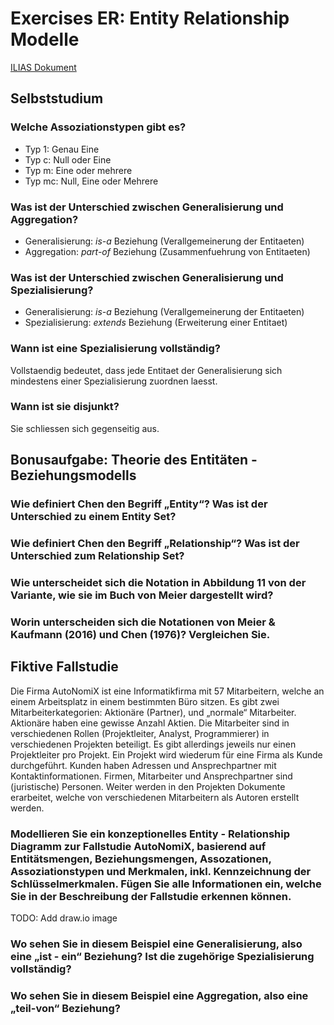 # Exercises ER: Entity Relationship Modelle

[ILIAS Dokument](https://elearning.hslu.ch/ilias/goto.php?target=file_3618328_download)

## Selbststudium

### Welche Assoziationstypen gibt es?

* Typ 1: Genau Eine
* Typ c: Null oder Eine
* Typ m: Eine oder mehrere
* Typ mc: Null, Eine oder Mehrere

### Was ist der Unterschied zwischen Generalisierung und Aggregation?

* Generalisierung: *is-a* Beziehung (Verallgemeinerung der Entitaeten)
* Aggregation: *part-of* Beziehung (Zusammenfuehrung von Entitaeten)

### Was ist der Unterschied zwischen Generalisierung und Spezialisierung?

* Generalisierung: *is-a* Beziehung (Verallgemeinerung der Entitaeten)
* Spezialisierung: *extends* Beziehung (Erweiterung einer Entitaet)

### Wann ist eine Spezialisierung vollständig?

Vollstaendig bedeutet, dass jede Entitaet der Generalisierung sich mindestens einer Spezialisierung zuordnen laesst.

### Wann ist sie disjunkt?

Sie schliessen sich gegenseitig aus.


## Bonusaufgabe: Theorie des Entitäten - Beziehungsmodells

### Wie definiert Chen den Begriff „Entity“? Was ist der Unterschied zu einem Entity Set?

### Wie definiert Chen den Begriff „Relationship“? Was ist der Unterschied zum Relationship Set?

### Wie unterscheidet sich die Notation in Abbildung 11 von der Variante, wie sie im Buch von Meier dargestellt wird?

### Worin unterscheiden sich die Notationen von Meier & Kaufmann (2016) und Chen (1976)? Vergleichen Sie.

## Fiktive Fallstudie
Die Firma AutoNomiX ist eine Informatikfirma mit 57 Mitarbeitern, welche an einem Arbeitsplatz in einem bestimmten Büro sitzen. Es gibt zwei Mitarbeiterkategorien: Aktionäre (Partner), und „normale“ Mitarbeiter. Aktionäre haben eine gewisse Anzahl Aktien. Die Mitarbeiter sind in verschiedenen Rollen (Projektleiter, Analyst, Programmierer) in verschiedenen Projekten beteiligt. Es gibt allerdings jeweils nur einen Projektleiter pro Projekt. Ein Projekt wird wiederum für eine Firma als Kunde durchgeführt. Kunden haben Adressen und Ansprechpartner mit Kontaktinformationen. Firmen, Mitarbeiter und Ansprechpartner sind (juristische) Personen. Weiter werden in den Projekten Dokumente erarbeitet, welche von verschiedenen Mitarbeitern als Autoren erstellt werden.

### Modellieren Sie ein konzeptionelles Entity - Relationship Diagramm zur Fallstudie AutoNomiX, basierend auf Entitätsmengen, Beziehungsmengen, Assozationen, Assoziationstypen und Merkmalen, inkl. Kennzeichnung der Schlüsselmerkmalen. Fügen Sie alle Informationen ein, welche Sie in der Beschreibung der Fallstudie erkennen können.

TODO: Add draw.io image

### Wo sehen Sie in diesem Beispiel eine Generalisierung, also eine „ist - ein“ Beziehung? Ist die zugehörige Spezialisierung vollständig?

### Wo sehen Sie in diesem Beispiel eine Aggregation, also eine „teil-von“ Beziehung?
